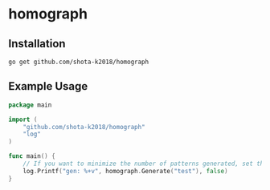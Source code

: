 # homograph
## Installation

```
go get github.com/shota-k2018/homograph
```

## Example Usage

```go
package main

import (
	"github.com/shota-k2018/homograph"
	"log"
)

func main() {
	// If you want to minimize the number of patterns generated, set the second argument to true
	log.Printf("gen: %+v", homograph.Generate("test"), false)
}
```
